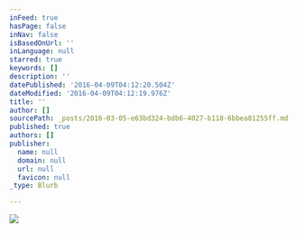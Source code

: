 ```yaml
---
inFeed: true
hasPage: false
inNav: false
isBasedOnUrl: ''
inLanguage: null
starred: true
keywords: []
description: ''
datePublished: '2016-04-09T04:12:20.504Z'
dateModified: '2016-04-09T04:12:19.976Z'
title: ''
author: []
sourcePath: _posts/2016-03-05-e63bd324-bdb6-4027-b118-6bbea81255ff.md
published: true
authors: []
publisher:
  name: null
  domain: null
  url: null
  favicon: null
_type: Blurb

---
```

![](https://s3-us-west-2.amazonaws.com/the-grid-img/p/fe036629cf090218fef45264cf2cf023eb74ffd3.jpg)